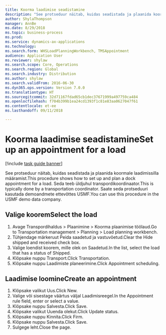 ```yaml
--- 
title: Koorma laadimise seadistamine
description: "See protseduur näitab, kuidas seadistada ja plaanida koormale laadimissilla määramist."
author: ShylaThompson
manager: AnnBe
ms.date: 8/29/2018
ms.topic: business-process
ms.prod: 
ms.service: dynamics-ax-applications
ms.technology: 
ms.search.form: WHSLoadPlanningWorkbench, TMSAppointment
audience: Application User
ms.reviewer: shylaw
ms.search.scope: Core, Operations
ms.search.region: Global
ms.search.industry: Distribution
ms.author: shylaw
ms.search.validFrom: 2016-06-30
ms.dyn365.ops.version: Version 7.0.0
ms.translationtype: HT
ms.sourcegitcommit: 32d71167fdad65cb1dec37671999a497759ca484
ms.openlocfilehash: f704b399b1ea24cd1393f1c81e83aa0627047f61
ms.contentlocale: et-ee
ms.lasthandoff: 09/11/2018

---
```

# <a name="set-up-an-appointment-for-a-load"></a><span data-ttu-id="41193-103">Koorma laadimise seadistamine</span><span class="sxs-lookup"><span data-stu-id="41193-103">Set up an appointment for a load</span></span>

[!include [task guide banner](../../includes/task-guide-banner.md)]

<span data-ttu-id="41193-104">See protseduur näitab, kuidas seadistada ja plaanida koormale laadimissilla määramist.</span><span class="sxs-lookup"><span data-stu-id="41193-104">This procedure shows how to set up and plan a dock appointment for a load.</span></span> <span data-ttu-id="41193-105">Seda teeb üldjuhul transpordikoordinaator.</span><span class="sxs-lookup"><span data-stu-id="41193-105">This is typically done by a transportation coordinator.</span></span> <span data-ttu-id="41193-106">Saate seda protseduuri kasutada demoandmete ettevõttes USMF.</span><span class="sxs-lookup"><span data-stu-id="41193-106">You can use this procedure in the USMF demo data company.</span></span>


## <a name="select-the-load"></a><span data-ttu-id="41193-107">Valige koorem</span><span class="sxs-lookup"><span data-stu-id="41193-107">Select the load</span></span>
1. <span data-ttu-id="41193-108">Avage Transpordihaldus > Plaanimine > Koorma plaanimise töölaud.</span><span class="sxs-lookup"><span data-stu-id="41193-108">Go to Transportation management > Planning > Load planning workbench.</span></span>
2. <span data-ttu-id="41193-109">Tühjendage märkeruut Peida saadetud ja vastuvõetud.</span><span class="sxs-lookup"><span data-stu-id="41193-109">Clear the Hide shipped and received check box.</span></span>
3. <span data-ttu-id="41193-110">Valige loendist koorem, mille olek on Saadetud.</span><span class="sxs-lookup"><span data-stu-id="41193-110">In the list, select the load that has a status of Shipped.</span></span>
4. <span data-ttu-id="41193-111">Klõpsake nuppu Transport.</span><span class="sxs-lookup"><span data-stu-id="41193-111">Click Transportation.</span></span>
5. <span data-ttu-id="41193-112">Klõpsake nuppu Laadimiste planeerimine.</span><span class="sxs-lookup"><span data-stu-id="41193-112">Click Appointment scheduling.</span></span>

## <a name="create-an-appointment"></a><span data-ttu-id="41193-113">Laadimise loomine</span><span class="sxs-lookup"><span data-stu-id="41193-113">Create an appointment</span></span>
1. <span data-ttu-id="41193-114">Klõpsake valikut Uus.</span><span class="sxs-lookup"><span data-stu-id="41193-114">Click New.</span></span>
2. <span data-ttu-id="41193-115">Valige või sisestage väärtus väljal Laadimisreegel.</span><span class="sxs-lookup"><span data-stu-id="41193-115">In the Appointment rule field, enter or select a value.</span></span>
3. <span data-ttu-id="41193-116">Klõpsake nuppu Salvesta.</span><span class="sxs-lookup"><span data-stu-id="41193-116">Click Save.</span></span>
4. <span data-ttu-id="41193-117">Klõpsake valikut Uuenda olekut.</span><span class="sxs-lookup"><span data-stu-id="41193-117">Click Update status.</span></span>
5. <span data-ttu-id="41193-118">Klõpsake nuppu Kinnita.</span><span class="sxs-lookup"><span data-stu-id="41193-118">Click Firm.</span></span>
6. <span data-ttu-id="41193-119">Klõpsake nuppu Salvesta.</span><span class="sxs-lookup"><span data-stu-id="41193-119">Click Save.</span></span>
7. <span data-ttu-id="41193-120">Sulgege leht.</span><span class="sxs-lookup"><span data-stu-id="41193-120">Close the page.</span></span>


